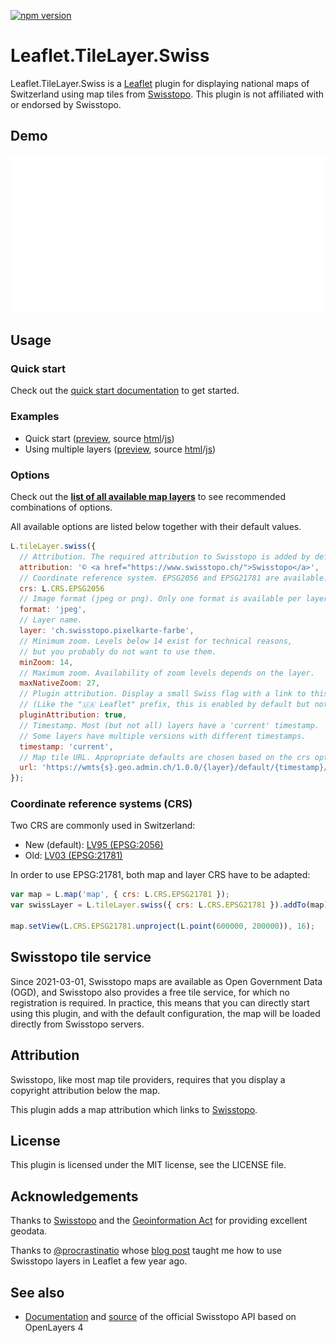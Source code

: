 [![npm version](https://img.shields.io/npm/v/leaflet-tilelayer-swiss.svg)](https://www.npmjs.com/package/leaflet-tilelayer-swiss)

# Leaflet.TileLayer.Swiss

Leaflet.TileLayer.Swiss is a [Leaflet](https://leafletjs.com/) plugin for
displaying national maps of Switzerland using map tiles from
[Swisstopo](https://www.swisstopo.ch/).
This plugin is not affiliated with or endorsed by Swisstopo.

## Demo

[<img src="examples/zoom-anim-map.svg" alt="Animation of Demo" width="640">](https://leaflet-tilelayer-swiss.karavia.ch/)

## Usage

### Quick start

Check out the [quick start documentation](https://leaflet-tilelayer-swiss.karavia.ch/#quick-start)
to get started.

### Examples

- Quick start ([preview](https://leaflet-tilelayer-swiss.karavia.ch/quick-start.html),
source [html](examples/quick-start.html)/[js](examples/quick-start.js))
- Using multiple layers ([preview](https://leaflet-tilelayer-swiss.karavia.ch/multiple-layers.html),
source [html](examples/multiple-layers.html)/[js](examples/multiple-layers.js))

### Options

Check out the
**[list of all available map layers](https://leaflet-tilelayer-swiss.karavia.ch/layers.html)**
to see recommended combinations of options.

All available options are listed below together with their default values.

```javascript
L.tileLayer.swiss({
  // Attribution. The required attribution to Swisstopo is added by default.
  attribution: '© <a href="https://www.swisstopo.ch/">Swisstopo</a>',
  // Coordinate reference system. EPSG2056 and EPSG21781 are available.
  crs: L.CRS.EPSG2056
  // Image format (jpeg or png). Only one format is available per layer.
  format: 'jpeg',
  // Layer name.
  layer: 'ch.swisstopo.pixelkarte-farbe',
  // Minimum zoom. Levels below 14 exist for technical reasons,
  // but you probably do not want to use them.
  minZoom: 14,
  // Maximum zoom. Availability of zoom levels depends on the layer.
  maxNativeZoom: 27,
  // Plugin attribution. Display a small Swiss flag with a link to this plugin. 🇨🇭
  // (Like the "🇺🇦 Leaflet" prefix, this is enabled by default but not required)
  pluginAttribution: true,
  // Timestamp. Most (but not all) layers have a 'current' timestamp.
  // Some layers have multiple versions with different timestamps.
  timestamp: 'current',
  // Map tile URL. Appropriate defaults are chosen based on the crs option.
  url: 'https://wmts{s}.geo.admin.ch/1.0.0/{layer}/default/{timestamp}/2056/{z}/{x}/{y}.{format}'
});
```

### Coordinate reference systems (CRS)

Two CRS are commonly used in Switzerland:

- New (default): [LV95 (EPSG:2056)](https://epsg.io/2056)
- Old: [LV03 (EPSG:21781)](https://epsg.io/21781)

In order to use EPSG:21781, both map and layer CRS have to be adapted:

```javascript
var map = L.map('map', { crs: L.CRS.EPSG21781 });
var swissLayer = L.tileLayer.swiss({ crs: L.CRS.EPSG21781 }).addTo(map);

map.setView(L.CRS.EPSG21781.unproject(L.point(600000, 200000)), 16);
```

## Swisstopo tile service

Since 2021-03-01, Swisstopo maps are available as Open Government Data (OGD), and
Swisstopo also provides a free tile service, for
which no registration is required.
In practice, this means that you can directly start using this plugin, and
with the default configuration, the map will be loaded directly from Swisstopo
servers.

## Attribution

Swisstopo, like most map tile providers, requires that you display a copyright attribution below the map.

This plugin adds a map attribution which links to
[Swisstopo](https://www.swisstopo.ch/).

## License

This plugin is licensed under the MIT license, see the LICENSE file.

## Acknowledgements

Thanks to [Swisstopo](https://www.swisstopo.ch/) and the
[Geoinformation Act](https://www.admin.ch/opc/en/classified-compilation/20050726/index.html)
for providing excellent geodata.

Thanks to [@procrastinatio](https://github.com/procrastinatio) whose
[blog post](https://www.procrastinatio.org/2014/11/16/native-wmts-leaflet/)
taught me how to use Swisstopo layers in Leaflet a few year ago.

## See also

- [Documentation](https://api3.geo.admin.ch/) and
  [source](https://github.com/geoadmin/ol3) of the official Swisstopo API based
  on OpenLayers 4

